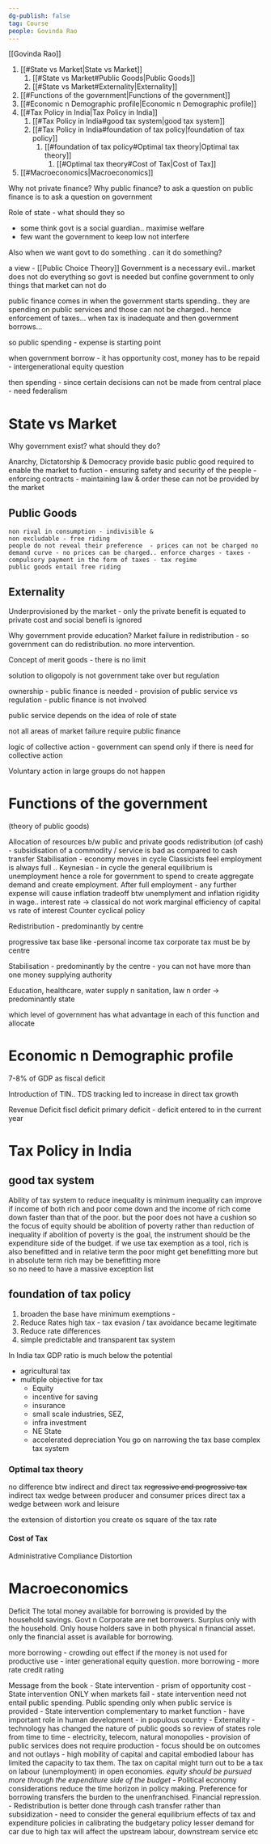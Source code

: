 ```yaml
---
dg-publish: false
tag: Course
people: Govinda Rao
---
```

[[Govinda Rao]]

1. [[#State vs Market|State vs Market]]
	1. [[#State vs Market#Public Goods|Public Goods]]
	1. [[#State vs Market#Externality|Externality]]
1. [[#Functions of the government|Functions of the government]]
1. [[#Economic n Demographic profile|Economic n Demographic profile]]
1. [[#Tax Policy in India|Tax Policy in India]]
	1. [[#Tax Policy in India#good tax system|good tax system]]
	1. [[#Tax Policy in India#foundation of tax policy|foundation of tax policy]]
		1. [[#foundation of tax policy#Optimal tax theory|Optimal tax theory]]
			1. [[#Optimal tax theory#Cost of Tax|Cost of Tax]]
1. [[#Macroeconomics|Macroeconomics]]


Why not private finance? Why public finance? 
to ask a question on public finance is to ask a question on government 

Role of state - what should they so
- some think govt is a social guardian.. maximise welfare
- few want the government to keep low not interfere

Also when we want govt to do something . can it do something?

a view - [[Public Choice Theory]] 
Government is a necessary evil.. market does not do everything so govt is needed but confine government to only things that market can not do 

public finance comes in when the government starts spending.. they are spending on public services and those can not be charged.. hence enforcement of taxes… when tax is inadequate and then government borrows… 

so public spending - expense is starting point 

when government borrow - it has opportunity cost, money has to be repaid - intergenerational equity question  

then spending - since certain decisions can not be made from central place - need federalism

# State vs Market
Why government exist? what should they do?

Anarchy, Dictatorship & Democracy 
	provide basic public good required to enable the market to fuction
	- ensuring safety and security of the people
	- enforcing contracts
	- maintaining law & order
	these can not be provided by the market
## Public Goods
	non rival in consumption - indivisible & 
	non excludable - free riding 
	people do not reveal their preference  - prices can not be charged no demand curve - no prices can be charged.. enforce charges - taxes - compulsory payment in the form of taxes - tax regime
	public goods entail free riding 

## Externality 
Underprovisioned by the market - only the private benefit is equated to private cost and social benefi is ignored 

Why government provide education? 
Market failure in redistribution - so government can do redistribution. no more intervention. 

Concept of merit goods - there is no limit 

solution to oligopoly is not government take over but regulation

ownership - public finance is needed - provision of public service
vs 
regulation - public finance is not involved 

public service depends on the idea of role of state 

not all areas of market failure require public finance 

logic of collective action - government can spend only if there is need for collective action 

Voluntary action in large groups do not happen 

# Functions of the government 
(theory of public goods)

Allocation of resources b/w public and private goods 
redistribution (of cash) - subsidisation of a commodity / service is bad as compared to cash transfer
Stabilisation - economy moves in cycle
	Classicists feel employment is always full ..
	Keynesian - in cycle the general equilibrium is unemployment 
		hence a role for government to spend to create aggregate demand and create employment. 
		After full employment - any further expense will cause inflation 
		tradeoff btw unemplyment and inflation
		rigidity in wage.. interest rate → classical do not work 
		marginal efficiency of capital vs rate of interest
		Counter cyclical policy

Redistribution - predominantly by centre 

progressive tax base like -personal income tax corporate tax must be by centre 

Stabilisation - predominantly by the centre - you can not have more than one money supplying authority 

Education, healthcare, water supply n sanitation, law n order → predominantly state 

which level of government has what advantage in each of this function and allocate

# Economic n Demographic profile 
7-8% of GDP as fiscal deficit 

Introduction of TIN.. TDS tracking led to increase in direct tax growth 

Revenue Deficit 
fiscl deficit
primary deficit - deficit entered to in the current year

# Tax Policy in India 

## good tax system
Ability of tax system to reduce inequality is minimum
	inequality can improve if income of both rich and poor come down and the income of rich come down faster than that of the poor.
	but the poor does not have a cushion
so the focus of equity should be abolition of poverty rather than reduction of inequality 
	if abolition of poverty is the goal, the instrument should be the expenditure side of the budget.
	if we use tax exemption as a tool, rich is also benefitted and in relative term the poor might get benefitting more but in absolute term rich may be benefitting more  
	so no need to have a massive exception list
## foundation of tax policy
1. broaden the base
	have minimum exemptions - 
2. Reduce Rates
	high tax - tax evasion / tax avoidance became legitimate 
3. Reduce rate differences
4. simple predictable and transparent tax system

In India tax GDP ratio is much below the potential 
- agricultural tax
- multiple objective for tax 
	- Equity
	- incentive for saving 
	- insurance
	- small scale industries, SEZ, 
	- infra investment 
	- NE State
	- accelerated depreciation 
	You go on narrowing the tax base
	complex tax system 

### Optimal tax theory 
no difference btw indirect and direct tax ~~regressive and progressive tax~~
indirect tax wedge between producer and consumer prices
direct tax a wedge between work and leisure 

the extension of distortion you create os square of the tax rate

#### Cost of Tax
Administrative
Compliance 
Distortion

# Macroeconomics
Deficit 
The total money available for borrowing is provided by the household savings. 
Govt n Corporate are net borrowers. Surplus only with the household. 
Only house holders save in both physical n financial asset.  only the financial asset is available for borrowing.

more borrowing - crowding out effect 
if the money is not used for productive use - inter generational equity question. 
more borrowing - more rate 
credit rating 

Message from the book 
	- State intervention - prism of opportunity cost
	- State intervention ONLY when markets fail 
	- state intervention need not entail public spending. Public spending only when public service is provided 
	- State intervention complementary to market function
	- have important role in human development - in populous country - Externality 
	- technology has changed the nature of public goods so review of states role from time to time - electricity, telecom, natural monopolies
	- provision of public services does not require production
	- focus should be on outcomes and not outlays
	- high mobility of capital and capital embodied labour has limited the capacity to tax them. The tax on capital might turn out to be a tax on labour (unemployment) in open economies. _equity should be pursued more through the expenditure side of the budget_
	- Political economy considerations reduce the time horizon in policy making. Preference for borrowing transfers the burden to the unenfranchised. Financial repression. 
	- Redistribution is better done through cash transfer rather than subsidization
	- need to consider the general equilibrium effects of tax and expenditure policies in calibrating the budgetary policy
		lesser demand for car due to high tax will affect the upstream labour, downstream service etc